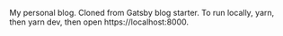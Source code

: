 My personal blog. Cloned from Gatsby blog starter.
To run locally, yarn, then yarn dev, then open https://localhost:8000.
